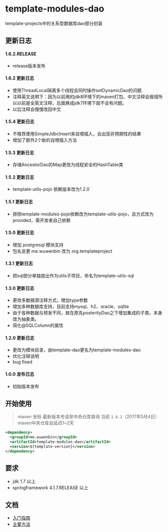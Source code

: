 # template-modules-dao
template-projects中的关系型数据库dao部分封装 
## 更新日志 ## 
#### 1.6.2.RELEASE
- release版本发布

#### 1.6.2 更新日志
- 使用ThreadLocal隔离多个线程会同时操作setDynamicDao的问题.
- 注释英文说明下：因为以前用的jdk8环境下的maven打包，中文注释会报错所以以前是全英文注释，后面换成jdk7环境下就不会有问题。
- 以后注释会慢慢改回中文

#### 1.5.4 更新日志
- 不推荐使用SimpleJdbcInsert来自增插入，会出现非预期性的结果
- 增加了额外2个新的自增插入方法

#### 1.5.3 更新日志
- 存储AncestorDao的Map更改为线程安全的HashTable类

#### 1.5.2 更新日志
- template-utils-pojo 依赖版本改为1.2.0

#### 1.5.1 更新日志
- 排除template-modules-pojo依赖改为template-utils-pojo，且方式改为provided，需开发者自己依赖

#### 1.5.0 更新日志
- 增加 postgresql 模块支持
- 包名变更 me.wuwenbin 改为 org.templateproject

#### 1.3.1 更新日志
- 把sql部分单独提出作为utils子项目，命名为template-utils-sql

#### 1.3.0 更新日志
- 更改多数据源注释方式，增加type参数
- 增加多种数据库支持，目前支持mysql、h2、oracle、sqlite
- 由于各种数据与预发不同，故在原先posterityDao之下增加集成的子类，本身改为抽象类。
- 简化@SQLColumn的属性

#### 1.2.0 更新日志
- 更改为模块目录，由template-dao更名为template-modules-dao
- 优化注释说明
- bug fixed

#### 1.0.0 发布日志
- 初始版本发布

## 开始使用 ##
> maven 坐标  最新版本号请至中央仓库查询 当前 ```1.6.1```（2017年5月4日）
> maven中央仓库会延迟1~2天
```xml
<dependency>
  <groupId>me.wuwenbin</groupId>
  <artifactId>template-modules-dao</artifactId>
  <version>${template-version}</version>
</dependency>
```
## 要求 
- jdk 1.7 以上
- springframework 4.1.7.RELEASE 以上

## 文档
- [入门指南](https://github.com/miyakowork/template-modules-dao/wiki/入门)
- [主要方法](https://github.com/miyakowork/template-modules-dao/wiki/主要方法API)
